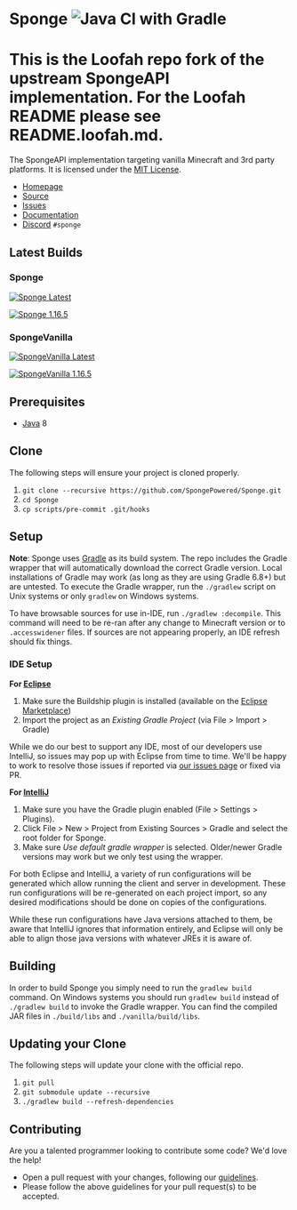 Sponge ![Java CI with Gradle](https://github.com/SpongePowered/Sponge/workflows/Java%20CI%20with%20Gradle/badge.svg?branch=api-8&event=push)
=============

This is the Loofah repo fork of the upstream SpongeAPI implementation. For the Loofah README please see README.loofah.md.
=============

The SpongeAPI implementation targeting vanilla Minecraft and 3rd party platforms. It is licensed under the [MIT License].

* [Homepage]
* [Source]
* [Issues]
* [Documentation]
* [Discord] `#sponge`

## Latest Builds

### Sponge

[![Sponge Latest](https://img.shields.io/nexus/maven-snapshots/org.spongepowered/sponge?label=Latest&server=https%3A%2F%2Frepo.spongepowered.org%2F)](https://repo.spongepowered.org/#browse/search=attributes.maven2.artifactId%3Dsponge%20AND%20attributes.maven2.groupId%3Dorg.spongepowered)

[![Sponge 1.16.5](https://img.shields.io/nexus/maven-snapshots/org.spongepowered/sponge?label=1.16.5&queryOpt=%3Aversion%3D1.16.5*&server=https%3A%2F%2Frepo.spongepowered.org%2F)](https://repo.spongepowered.org/#browse/search=attributes.maven2.artifactId%3Dsponge%20AND%20attributes.maven2.groupId%3Dorg.spongepowered%20AND%20version%3D1.16.5*)

### SpongeVanilla

[![SpongeVanilla Latest](https://img.shields.io/nexus/maven-releases/org.spongepowered/spongevanilla?label=Latest&server=https%3A%2F%2Frepo.spongepowered.org%2F)](https://repo.spongepowered.org/#browse/search=attributes.maven2.artifactId%3Dspongevanilla%20AND%20attributes.maven2.groupId%3Dorg.spongepowered)

[![SpongeVanilla 1.16.5](https://img.shields.io/nexus/maven-releases/org.spongepowered/spongevanilla?label=1.16.5&queryOpt=%3Aversion%3D1.16.5*&server=https%3A%2F%2Frepo.spongepowered.org%2F)](https://repo.spongepowered.org/#browse/search=attributes.maven2.artifactId%3Dspongevanilla%20AND%20attributes.maven2.groupId%3Dorg.spongepowered%20AND%20version%3D1.16.5*)


## Prerequisites
* [Java] 8

## Clone
The following steps will ensure your project is cloned properly.

1. `git clone --recursive https://github.com/SpongePowered/Sponge.git`
2. `cd Sponge`
3. `cp scripts/pre-commit .git/hooks`

## Setup
**Note**: Sponge uses [Gradle] as its build system. The repo includes the Gradle wrapper that will automatically download the correct Gradle 
version. Local installations of Gradle may work (as long as they are using Gradle 6.8+) but are untested. To execute the Gradle wrapper, run the 
`./gradlew` script on Unix systems or only `gradlew` on Windows systems.

To have browsable sources for use in-IDE, run `./gradlew :decompile`. This command will need to be re-ran after any change to
Minecraft version or to `.accesswidener` files. If sources are not appearing properly, an IDE refresh should fix things.

### IDE Setup
__For [Eclipse]__
 1. Make sure the Buildship plugin is installed (available on the [Eclipse Marketplace])
 2. Import the project as an *Existing Gradle Project* (via File > Import > Gradle)

While we do our best to support any IDE, most of our developers use IntelliJ, so issues may pop up with Eclipse from time to time.
We'll be happy to work to resolve those issues if reported via [our issues page][Issues] or fixed via PR.

__For [IntelliJ]__
  1. Make sure you have the Gradle plugin enabled (File > Settings > Plugins).  
  2. Click File > New > Project from Existing Sources > Gradle and select the root folder for Sponge.
  3. Make sure _Use default gradle wrapper_ is selected. Older/newer Gradle versions may work but we only test using the wrapper.

For both Eclipse and IntelliJ, a variety of run configurations will be generated which allow running the client and server in development. These run 
configurations will be re-generated on each project import, so any desired modifications should be done on copies of the configurations.

While these run configurations have Java versions attached to them, be aware that IntelliJ ignores that information entirely, and Eclipse will 
only be able to align those java versions with whatever JREs it is aware of.

## Building

In order to build Sponge you simply need to run the `gradlew build` command. On Windows systems you should run `gradlew build` instead 
of `./gradlew build` to invoke the Gradle wrapper. You can find the compiled JAR files in `./build/libs` and `./vanilla/build/libs`.

## Updating your Clone
The following steps will update your clone with the official repo.

1. `git pull`
2. `git submodule update --recursive`
3. `./gradlew build --refresh-dependencies`

## Contributing
Are you a talented programmer looking to contribute some code? We'd love the help!
* Open a pull request with your changes, following our [guidelines](.github/CONTRIBUTING.md).
* Please follow the above guidelines for your pull request(s) to be accepted.

[Eclipse]: https://www.eclipse.org/
[Eclipse Marketplace]: https://marketplace.eclipse.org/content/buildship-gradle-integration
[Gradle]: https://gradle.org/
[Homepage]: https://spongepowered.org/
[IntelliJ]: https://www.jetbrains.com/idea/
[Issues]: https://github.com/SpongePowered/Sponge/issues
[Documentation]: https://docs.spongepowered.org/
[Java]: https://adoptium.net/installation.html?variant=openjdk8&jvmVariant=hotspot
[Source]: https://github.com/SpongePowered/Sponge/
[MIT License]: https://www.tldrlegal.com/license/mit-license
[Discord]: https://discord.gg/sponge

